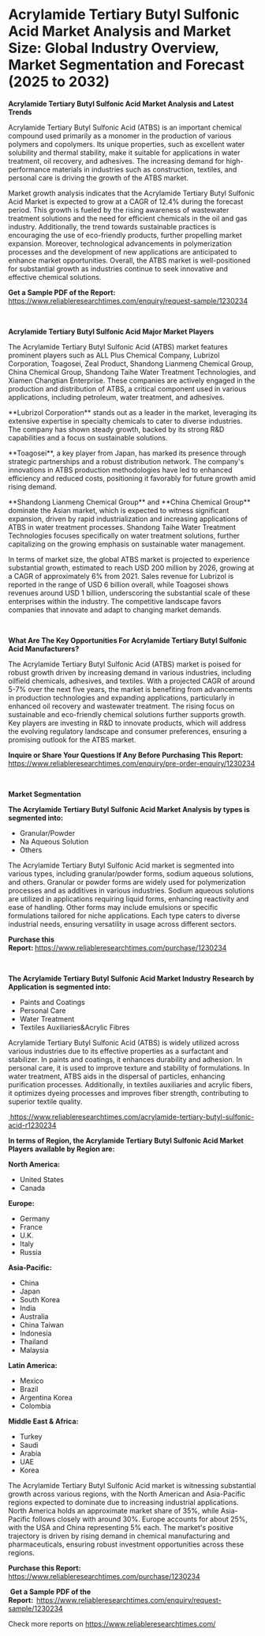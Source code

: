 <p><h1>Acrylamide Tertiary Butyl Sulfonic Acid Market Analysis and Market Size: Global Industry Overview, Market Segmentation and Forecast (2025 to 2032)</h1></p><p><strong>Acrylamide Tertiary Butyl Sulfonic Acid Market Analysis and Latest Trends</strong></p>
<p><p>Acrylamide Tertiary Butyl Sulfonic Acid (ATBS) is an important chemical compound used primarily as a monomer in the production of various polymers and copolymers. Its unique properties, such as excellent water solubility and thermal stability, make it suitable for applications in water treatment, oil recovery, and adhesives. The increasing demand for high-performance materials in industries such as construction, textiles, and personal care is driving the growth of the ATBS market.</p><p>Market growth analysis indicates that the Acrylamide Tertiary Butyl Sulfonic Acid Market is expected to grow at a CAGR of 12.4% during the forecast period. This growth is fueled by the rising awareness of wastewater treatment solutions and the need for efficient chemicals in the oil and gas industry. Additionally, the trend towards sustainable practices is encouraging the use of eco-friendly products, further propelling market expansion. Moreover, technological advancements in polymerization processes and the development of new applications are anticipated to enhance market opportunities. Overall, the ATBS market is well-positioned for substantial growth as industries continue to seek innovative and effective chemical solutions.</p></p>
<p><strong>Get a Sample PDF of the Report:&nbsp;</strong> <a href="https://www.reliableresearchtimes.com/enquiry/request-sample/1230234?utm_campaign=3565&utm_medium=2&utm_source=Github&utm_content=ia&utm_term=01042025&utm_id=acrylamide-tertiary-butyl-sulfonic-acid">https://www.reliableresearchtimes.com/enquiry/request-sample/1230234</a></p>
<p>&nbsp;</p>
<p><strong>Acrylamide Tertiary Butyl Sulfonic Acid Major Market Players</strong></p>
<p><p>The Acrylamide Tertiary Butyl Sulfonic Acid (ATBS) market features prominent players such as ALL Plus Chemical Company, Lubrizol Corporation, Toagosei, Zeal Product, Shandong Lianmeng Chemical Group, China Chemical Group, Shandong Taihe Water Treatment Technologies, and Xiamen Changtian Enterprise. These companies are actively engaged in the production and distribution of ATBS, a critical component used in various applications, including petroleum, water treatment, and adhesives.</p><p>**Lubrizol Corporation** stands out as a leader in the market, leveraging its extensive expertise in specialty chemicals to cater to diverse industries. The company has shown steady growth, backed by its strong R&D capabilities and a focus on sustainable solutions. </p><p>**Toagosei**, a key player from Japan, has marked its presence through strategic partnerships and a robust distribution network. The company's innovations in ATBS production methodologies have led to enhanced efficiency and reduced costs, positioning it favorably for future growth amid rising demand.</p><p>**Shandong Lianmeng Chemical Group** and **China Chemical Group** dominate the Asian market, which is expected to witness significant expansion, driven by rapid industrialization and increasing applications of ATBS in water treatment processes. Shandong Taihe Water Treatment Technologies focuses specifically on water treatment solutions, further capitalizing on the growing emphasis on sustainable water management.</p><p>In terms of market size, the global ATBS market is projected to experience substantial growth, estimated to reach USD 200 million by 2026, growing at a CAGR of approximately 6% from 2021. Sales revenue for Lubrizol is reported in the range of USD 6 billion overall, while Toagosei shows revenues around USD 1 billion, underscoring the substantial scale of these enterprises within the industry. The competitive landscape favors companies that innovate and adapt to changing market demands.</p></p>
<p>&nbsp;</p>
<p><strong>What Are The Key Opportunities For Acrylamide Tertiary Butyl Sulfonic Acid Manufacturers?</strong></p>
<p><p>The Acrylamide Tertiary Butyl Sulfonic Acid (ATBS) market is poised for robust growth driven by increasing demand in various industries, including oilfield chemicals, adhesives, and textiles. With a projected CAGR of around 5-7% over the next five years, the market is benefiting from advancements in production technologies and expanding applications, particularly in enhanced oil recovery and wastewater treatment. The rising focus on sustainable and eco-friendly chemical solutions further supports growth. Key players are investing in R&D to innovate products, which will address the evolving regulatory landscape and consumer preferences, ensuring a promising outlook for the ATBS market.</p></p>
<p><strong>Inquire or Share Your Questions If Any Before Purchasing This Report:</strong> <a href="https://www.reliableresearchtimes.com/enquiry/pre-order-enquiry/1230234?utm_campaign=3565&utm_medium=2&utm_source=Github&utm_content=ia&utm_term=01042025&utm_id=acrylamide-tertiary-butyl-sulfonic-acid">https://www.reliableresearchtimes.com/enquiry/pre-order-enquiry/1230234</a></p>
<p>&nbsp;</p>
<p><strong>Market Segmentation</strong></p>
<p><strong>The Acrylamide Tertiary Butyl Sulfonic Acid Market Analysis by types is segmented into:</strong></p>
<p><ul><li>Granular/Powder</li><li>Na Aqueous Solution</li><li>Others</li></ul></p>
<p><p>The Acrylamide Tertiary Butyl Sulfonic Acid market is segmented into various types, including granular/powder forms, sodium aqueous solutions, and others. Granular or powder forms are widely used for polymerization processes and as additives in various industries. Sodium aqueous solutions are utilized in applications requiring liquid forms, enhancing reactivity and ease of handling. Other forms may include emulsions or specific formulations tailored for niche applications. Each type caters to diverse industrial needs, ensuring versatility in usage across different sectors.</p></p>
<p><strong>Purchase this Report:&nbsp;</strong><a href="https://www.reliableresearchtimes.com/purchase/1230234?utm_campaign=3565&utm_medium=2&utm_source=Github&utm_content=ia&utm_term=01042025&utm_id=acrylamide-tertiary-butyl-sulfonic-acid">https://www.reliableresearchtimes.com/purchase/1230234</a></p>
<p>&nbsp;</p>
<p><strong>The Acrylamide Tertiary Butyl Sulfonic Acid Market Industry Research by Application is segmented into:</strong></p>
<p><ul><li>Paints and Coatings</li><li>Personal Care</li><li>Water Treatment</li><li>Textiles Auxiliaries&Acrylic Fibres</li></ul></p>
<p><p>Acrylamide Tertiary Butyl Sulfonic Acid (ATBS) is widely utilized across various industries due to its effective properties as a surfactant and stabilizer. In paints and coatings, it enhances durability and adhesion. In personal care, it is used to improve texture and stability of formulations. In water treatment, ATBS aids in the dispersal of particles, enhancing purification processes. Additionally, in textiles auxiliaries and acrylic fibers, it optimizes dyeing processes and improves fiber strength, contributing to superior textile quality.</p></p>
<p><a href="https://www.reliableresearchtimes.com/acrylamide-tertiary-butyl-sulfonic-acid-r1230234?utm_campaign=3565&utm_medium=2&utm_source=Github&utm_content=ia&utm_term=01042025&utm_id=acrylamide-tertiary-butyl-sulfonic-acid">&nbsp;https://www.reliableresearchtimes.com/acrylamide-tertiary-butyl-sulfonic-acid-r1230234</a></p>
<p><strong>In terms of Region, the Acrylamide Tertiary Butyl Sulfonic Acid Market Players available by Region are:</strong></p>
<p>
    <p> <strong> North America: </strong>
        <ul>
            <li>United States</li>
            <li>Canada</li>
        </ul>
        </p> 
    <p> <strong> Europe: </strong>
        <ul>
            <li>Germany</li>
            <li>France</li>
            <li>U.K.</li>
            <li>Italy</li>
            <li>Russia</li>
        </ul>
        </p> 
    <p> <strong> Asia-Pacific: </strong>
        <ul>
            <li>China</li>
            <li>Japan</li>
            <li>South Korea</li>
            <li>India</li>
            <li>Australia</li>
            <li>China Taiwan</li>
            <li>Indonesia</li>
            <li>Thailand</li>
            <li>Malaysia</li>
        </ul>
        </p> 
    <p> <strong> Latin America: </strong>
        <ul>
            <li>Mexico</li>
            <li>Brazil</li>
            <li>Argentina Korea</li>
            <li>Colombia</li>
        </ul>
        </p> 
    <p> <strong> Middle East & Africa: </strong>
        <ul>
            <li>Turkey</li>
            <li>Saudi</li>
            <li>Arabia</li>
            <li>UAE</li>
            <li>Korea</li>
        </ul>
    </p>
    </p>
<p><p>The Acrylamide Tertiary Butyl Sulfonic Acid market is witnessing substantial growth across various regions, with the North American and Asia-Pacific regions expected to dominate due to increasing industrial applications. North America holds an approximate market share of 35%, while Asia-Pacific follows closely with around 30%. Europe accounts for about 25%, with the USA and China representing 5% each. The market's positive trajectory is driven by rising demand in chemical manufacturing and pharmaceuticals, ensuring robust investment opportunities across these regions.</p></p>
<p><strong>Purchase this Report: </strong><a href="https://www.reliableresearchtimes.com/purchase/1230234?utm_campaign=3565&utm_medium=2&utm_source=Github&utm_content=ia&utm_term=01042025&utm_id=acrylamide-tertiary-butyl-sulfonic-acid">https://www.reliableresearchtimes.com/purchase/1230234</a></p>
<p>&nbsp;<strong>Get a Sample PDF of the Report:&nbsp;&nbsp;</strong><a href="https://www.reliableresearchtimes.com/enquiry/request-sample/1230234?utm_campaign=3565&utm_medium=2&utm_source=Github&utm_content=ia&utm_term=01042025&utm_id=acrylamide-tertiary-butyl-sulfonic-acid">https://www.reliableresearchtimes.com/enquiry/request-sample/1230234</a></p>
<p><strong></strong></p>
<p>Check more reports on <a href="https://www.reliableresearchtimes.com/?utm_campaign=3565&utm_medium=2&utm_source=Github&utm_content=ia&utm_term=01042025&utm_id=acrylamide-tertiary-butyl-sulfonic-acid">https://www.reliableresearchtimes.com/</a></p>